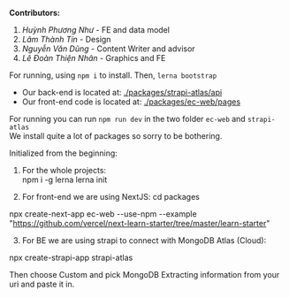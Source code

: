 **Contributors:**
1. *Huỳnh Phương Như* - FE and data model
2. *Lâm Thành Tín* - Design
3. *Nguyễn Văn Dũng* - Content Writer and advisor
4. *Lê Đoàn Thiện Nhân* - Graphics and FE

For running, using `npm i` to install.
Then, `lerna bootstrap`

- Our back-end is located at: [./packages/strapi-atlas/api](./packages/strapi-atlas/api)
- Our front-end code is located at: [./packages/ec-web/pages](./packages/ec-web/pages)

For running you can run `npm run dev` in the two folder `ec-web` and `strapi-atlas`\
We install quite a lot of packages so sorry to be bothering.

Initialized from the beginning:

1. For the whole projects:\
npm i -g lerna
lerna init

2. For front-end we are using NextJS:
cd packages

npx create-next-app ec-web --use-npm --example "https://github.com/vercel/next-learn-starter/tree/master/learn-starter"

3. For BE we are using strapi to connect with MongoDB Atlas (Cloud):

npx create-strapi-app strapi-atlas

Then choose Custom and pick MongoDB
Extracting information from your uri and paste it in.


